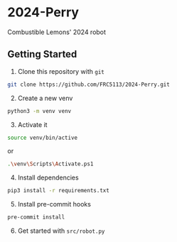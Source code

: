 # 2024-Perry
Combustible Lemons' 2024 robot

## Getting Started
1. Clone this repository with `git`

```bash
git clone https://github.com/FRC5113/2024-Perry.git
```

2. Create a new venv
```bash
python3 -m venv venv
```

3. Activate it
```bash
source venv/bin/active
```
or
```bash
.\venv\Scripts\Activate.ps1
```
4. Install dependencies
```bash
pip3 install -r requirements.txt
```
5. Install pre-commit hooks
```bash
pre-commit install
```
6. Get started with `src/robot.py`
